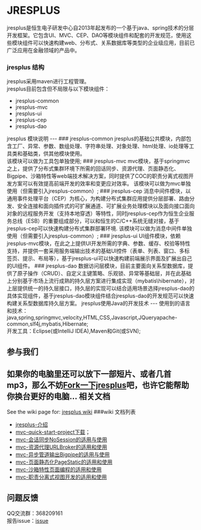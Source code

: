 JRESPLUS
===

jresplus是恒生电子研发中心自2013年起发布的一个基于java、spring技术的分层开发框架。它包含UI、MVC、CEP、DAO等模块组件和配套的开发规范，使用这些模块组件可以快速构建web、分布式、关系数据库等类型的企业级应用，目前已广泛应用在金融领域的产品中。<br>

### jresplus 结构
jresplus采用maven进行工程管理。<br/>
jresplus目前包含但不局限与以下模块组件：<br/>
<ul>
<li>jresplus-common</li>
<li>jresplus-mvc</li>
<li>jresplus-ui</li>
<li>jresplus-cep</li>
<li>jresplus-dao</li>
</ul>
jresplus  模块说明
---
### jresplus-common
jresplus的基础公共模块，内部包含工厂、异常、参数、数组处理、字符串处理、对象处理、html处理、io处理等工具类和基础类，供其他模块使用。<br/>
该模块可以做为工具包单独使用;
### jresplus-mvc
mvc模块，基于springmvc之上，提供了分布式集群环境下所需的回话同步、资源代理、页面静态化、Bigpipe、沙箱特性等web端技术解决方案，同时提供了COC的职责分离式视图开发方案可以有效提高前端开发的效率和变更应对效率。
该模块可以做为mvc单独使用（但需要引入jresplus-common）;
### jresplus-cep
消息中间件模块，以通用事件处理平台（CEP）为核心，为构建分布式集群应用提供分层部署、路由分发、安全连接和面向插件式的可扩展通道、可扩展业务处理模块以及面向接口面向对象的远程服务开发（支持本地穿透）等特性，同时jresplus-cep作为恒生企业服务总线（ESB）的重要组成部分，可以和恒生的C/C++系统无缝对接，基于jresplus-cep可以快速构建分布式集群部署环境.
该模块可以做为消息中间件单独使用（但需要引入jresplus-common）;
### jresplus-ui
UI组件模块，依赖jresplus-mvc模块，在此之上提供UI开发所需的字典、参数、缓存、校验等特性支持，并提供一套采用服务端输出技术的基础UI控件（表单、列表、窗口、多标签页、提示、布局等），基于jresplus-ui可以快速构建前端展示界面及扩展出自己的UI组件。
### jresplus-dao
数据访问层模块，目前主要面向关系型数据库，提供了原子操作（CRUD）、自定义主键策略、乐观锁、异常等基础层，并在此基础上分别基于市场上流行成熟的持久层方案进行集成实现（mybatis\hibernate），对上层提供统一的持久层接口，持久层的实现可以结合适用场景选择jresplus-dao的具体实现组件，基于jresplus-dao模块组件结合jresplus-dao的开发规范可以快速构建关系型数据库持久层方案。
jresplus使用Java的开发技术
---
使用到的语言和技术：java,spring,springmvc,velocity,HTML,CSS,Javascript,JQueryapache-common,slf4j,mybatis,Hibernate;<br/>
开发工具：Eclipse(或IntelliJ IDEA),Maven和Git(或SVN);<br/>

参与我们
---
如果你的电脑里还可以放下一部短片、或者几首mp3，那么不妨[Fork一下jresplus](https://github.com/hundsun/jresplus/fork)吧，也许它能帮助你换台更好的电脑...
相关文档
---
See the wiki page for: [jresplus wiki](https://github.com/hundsun/jresplus/wiki)
###wiki 文档列表
* [jresplus-介绍](https://github.com/hundsun/jresplus/wiki/Home)
* [mvc-quick-start-project下载](https://github.com/hundsun/jresplus/tree/master/quick-start/quick_start_mvc.zip)；
* [mvc-会话同步NoSession的适用与使用](https://github.com/hundsun/jresplus/wiki/NoSession的适用和使用)
* [mvc-资源代理URLBroker的适用和使用](https://github.com/hundsun/jresplus/wiki/URLBroker的适用和使用)
* [mvc-异步管道输出Bigpipe的适用与使用](https://github.com/hundsun/jresplus/wiki/Bigpipe的适用和使用)
* [mvc-页面静态化PageStatic的适用和使用](https://github.com/hundsun/jresplus/wiki/PageStatic的适用和使用)
* [mvc-沙箱特性页面编程的适用和使用](https://github.com/hundsun/jresplus/wiki/沙箱特性的适用和使用)
* [mvc-职责分离式视图开发的适用和使用](https://github.com/hundsun/jresplus/wiki/COC视图开发的适用和使用)

问题反馈
---
QQ交流群：368209161<br/>
报告issue：[issue](https://github.com/hundsun/jresplus/issues)
